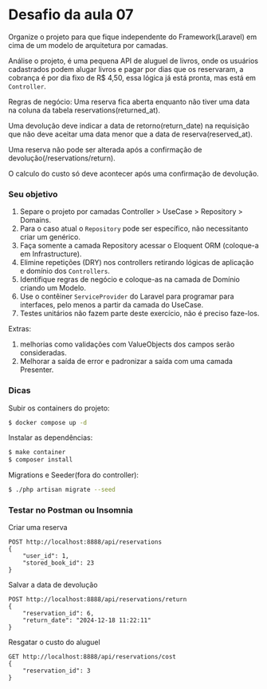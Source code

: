 # Desafio da aula 07

Organize o projeto para que fique independente do Framework(Laravel) em cima de um modelo de arquitetura por camadas.

Análise o projeto, é uma pequena API de aluguel de livros, onde os usuários cadastrados podem alugar livros e pagar
por dias que os reservaram, a cobrança é por dia fixo de R$ 4,50, essa lógica já está pronta, mas está em `Controller`.

Regras de negócio:
Uma reserva fica aberta enquanto não tiver uma data na coluna da tabela reservations(returned_at).

Uma devolução deve indicar a data de retorno(return_date) na requisição que não deve aceitar uma data menor que a 
data de reserva(reserved_at).

Uma reserva não pode ser alterada após a confirmação de devolução(/reservations/return).

O calculo do custo só deve acontecer após uma confirmação de devolução.

### Seu objetivo

1. Separe o projeto por camadas Controller > UseCase > Repository > Domains.
2. Para o caso atual o `Repository` pode ser específico, não necessitanto criar um genérico.
3. Faça somente a camada Repository acessar o Eloquent ORM (coloque-a em Infrastructure).
4. Elimine repetições (DRY) nos controllers retirando lógicas de aplicação e domínio dos `Controllers`.
5. Identifique regras de negócio e coloque-as na camada de Domínio criando um Modelo.
6. Use o contêiner `ServiceProvider` do Laravel para programar para interfaces, pelo menos a partir da camada do UseCase.
7. Testes unitários não fazem parte deste exercício, não é preciso faze-los.

Extras: 
1. melhorias como validações com ValueObjects dos campos serão consideradas.
2. Melhorar a saída de error e padronizar a saída com uma camada Presenter.

### Dicas
Subir os containers do projeto:
```bash
$ docker compose up -d
```
Instalar as dependências:
```bash
$ make container
$ composer install
```

Migrations e Seeder(fora do controller):
```bash
$ ./php artisan migrate --seed
```

### Testar no Postman ou Insomnia
Criar uma reserva
```
POST http://localhost:8888/api/reservations
{
    "user_id": 1,
    "stored_book_id": 23
}
```

Salvar a data de devolução
```
POST http://localhost:8888/api/reservations/return
{
    "reservation_id": 6,
    "return_date": "2024-12-18 11:22:11"
}
```

Resgatar o custo do aluguel
```
GET http://localhost:8888/api/reservations/cost
{
    "reservation_id": 3
}
```
